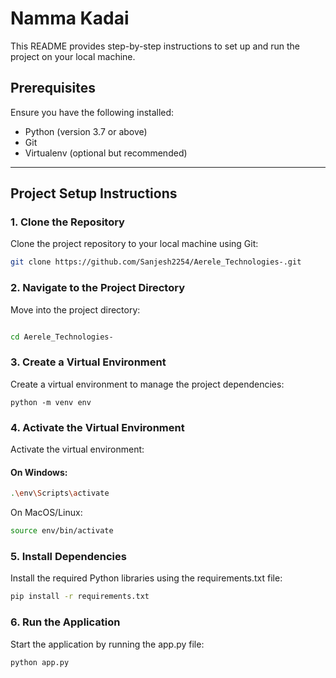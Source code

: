 # Namma Kadai

This README provides step-by-step instructions to set up and run the project on your local machine.

## Prerequisites

Ensure you have the following installed:
- Python (version 3.7 or above)
- Git
- Virtualenv (optional but recommended)

---

## Project Setup Instructions

### 1. Clone the Repository

Clone the project repository to your local machine using Git:

```bash
git clone https://github.com/Sanjesh2254/Aerele_Technologies-.git
```

### 2. Navigate to the Project Directory
Move into the project directory:

```bash

cd Aerele_Technologies-
```
### 3. Create a Virtual Environment
Create a virtual environment to manage the project dependencies:

```
python -m venv env
```
### 4. Activate the Virtual Environment
Activate the virtual environment:

#### On Windows:

```bash
.\env\Scripts\activate
```
On MacOS/Linux:

```bash
source env/bin/activate
```
### 5. Install Dependencies
Install the required Python libraries using the requirements.txt file:

```bash
pip install -r requirements.txt
```
### 6. Run the Application
Start the application by running the app.py file:

```bash
python app.py
```
